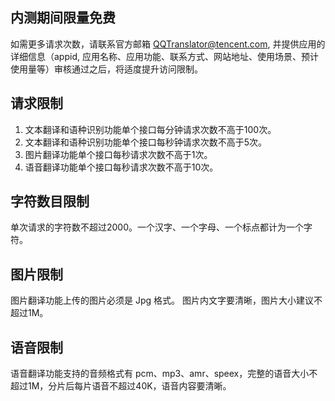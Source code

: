 ## 内测期间限量免费
如需更多请求次数，请联系官方邮箱 QQTranslator@tencent.com, 并提供应用的详细信息（appid, 应用名称、应用功能、联系方式、网站地址、使用场景、预计使用量等）审核通过之后，将适度提升访问限制。

## 请求限制
1. 文本翻译和语种识别功能单个接口每分钟请求次数不高于100次。
2. 文本翻译和语种识别功能单个接口每秒钟请求次数不高于5次。
3. 图片翻译功能单个接口每秒请求次数不高于1次。
4. 语音翻译功能单个接口每秒请求次数不高于10次。

## 字符数目限制
单次请求的字符数不超过2000。一个汉字、一个字母、一个标点都计为一个字符。

## 图片限制
图片翻译功能上传的图片必须是 Jpg 格式。
图片内文字要清晰，图片大小建议不超过1M。

## 语音限制
语音翻译功能支持的音频格式有 pcm、mp3、amr、speex，完整的语音大小不超过1M，分片后每片语音不超过40K，语音内容要清晰。
